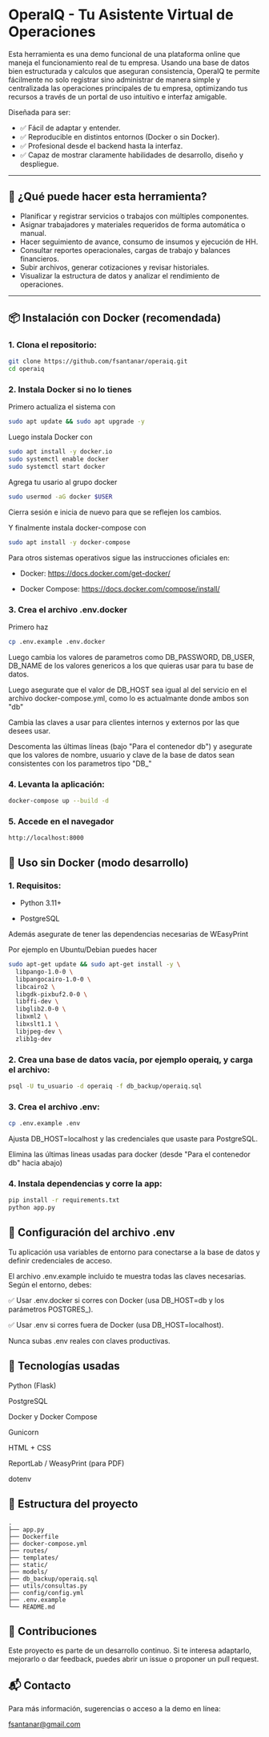 # OperaIQ - Tu Asistente Virtual de Operaciones

Esta herramienta es una demo funcional de una plataforma online que maneja el funcionamiento real de tu empresa. Usando una base de datos bien estructurada y calculos que aseguran consistencia, OperaIQ te permite fácilmente no solo registrar sino administrar de manera simple y centralizada las operaciones principales de tu empresa, optimizando tus recursos a través de un portal de uso intuitivo e interfaz amigable.


Diseñada para ser:
- ✅ Fácil de adaptar y entender.
- ✅ Reproducible en distintos entornos (Docker o sin Docker).
- ✅ Profesional desde el backend hasta la interfaz.
- ✅ Capaz de mostrar claramente habilidades de desarrollo, diseño y despliegue.

---

## 🚀 ¿Qué puede hacer esta herramienta?

- Planificar y registrar servicios o trabajos con múltiples componentes.
- Asignar trabajadores y materiales requeridos de forma automática o manual.
- Hacer seguimiento de avance, consumo de insumos y ejecución de HH.
- Consultar reportes operacionales, cargas de trabajo y balances financieros.
- Subir archivos, generar cotizaciones y revisar historiales.
- Visualizar la estructura de datos y analizar el rendimiento de operaciones.

---

## 📦 Instalación con Docker (recomendada)

### 1. Clona el repositorio:

```bash
git clone https://github.com/fsantanar/operaiq.git
cd operaiq
```

### 2. Instala Docker si no lo tienes

Primero actualiza el sistema con 

```bash
sudo apt update && sudo apt upgrade -y
```

Luego instala Docker con

```bash
sudo apt install -y docker.io
sudo systemctl enable docker
sudo systemctl start docker
```

Agrega tu usario al grupo docker

```bash
sudo usermod -aG docker $USER
```

Cierra sesión e inicia de nuevo para que se reflejen los cambios.

Y finalmente instala docker-compose con 

```bash
sudo apt install -y docker-compose
```

Para otros sistemas operativos sigue las instrucciones oficiales en:

- Docker: https://docs.docker.com/get-docker/

- Docker Compose: https://docs.docker.com/compose/install/

### 3. Crea el archivo .env.docker

Primero haz

```bash
cp .env.example .env.docker
```

Luego cambia los valores de parametros como DB_PASSWORD, DB_USER, DB_NAME de los valores genericos a los que quieras
usar para tu base de datos.

Luego asegurate que el valor de DB_HOST sea igual al del servicio en el archivo docker-compose.yml, como lo es actualmante
donde ambos son "db"

Cambia las claves a usar para clientes internos y externos por las que desees usar.

Descomenta las últimas líneas (bajo "Para el contenedor db") y asegurate que los valores de
nombre, usuario y clave de la base de datos sean consistentes con los parametros tipo "DB_"

### 4. Levanta la aplicación:

```bash
docker-compose up --build -d
```

### 5. Accede en el navegador

```arduino
http://localhost:8000
```

## 🧪 Uso sin Docker (modo desarrollo)

### 1. Requisitos:

- Python 3.11+

- PostgreSQL

Además asegurate de tener las dependencias necesarias de WEasyPrint

Por ejemplo en Ubuntu/Debian puedes hacer

```bash
sudo apt-get update && sudo apt-get install -y \
  libpango-1.0-0 \
  libpangocairo-1.0-0 \
  libcairo2 \
  libgdk-pixbuf2.0-0 \
  libffi-dev \
  libglib2.0-0 \
  libxml2 \
  libxslt1.1 \
  libjpeg-dev \
  zlib1g-dev
```

### 2. Crea una base de datos vacía, por ejemplo operaiq, y carga el archivo:

```bash
psql -U tu_usuario -d operaiq -f db_backup/operaiq.sql
```

### 3. Crea el archivo .env:

```bash
cp .env.example .env
```

Ajusta DB_HOST=localhost y las credenciales que usaste para PostgreSQL.

Elimina las últimas lineas usadas para docker (desde "Para el contenedor db" hacia abajo)

### 4. Instala dependencias y corre la app:

```bash
pip install -r requirements.txt
python app.py
```

## 🔐 Configuración del archivo .env
Tu aplicación usa variables de entorno para conectarse a la base de datos y definir credenciales de acceso.

El archivo .env.example incluido te muestra todas las claves necesarias. Según el entorno, debes:

✅ Usar .env.docker si corres con Docker (usa DB_HOST=db y los parámetros POSTGRES_).

✅ Usar .env si corres fuera de Docker (usa DB_HOST=localhost).

Nunca subas .env reales con claves productivas.

## 🧰 Tecnologías usadas
Python (Flask)

PostgreSQL

Docker y Docker Compose

Gunicorn

HTML + CSS

ReportLab / WeasyPrint (para PDF)

dotenv

## 📁 Estructura del proyecto
```arduino
.
├── app.py
├── Dockerfile
├── docker-compose.yml
├── routes/
├── templates/
├── static/
├── models/
├── db_backup/operaiq.sql
├── utils/consultas.py
├── config/config.yml
├── .env.example
└── README.md
```

## 🤝 Contribuciones
Este proyecto es parte de un desarrollo continuo. Si te interesa adaptarlo, mejorarlo o dar feedback, puedes abrir un issue o proponer un pull request.

## 📬 Contacto
Para más información, sugerencias o acceso a la demo en línea:

fsantanar@gmail.com

